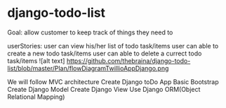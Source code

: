 # django-todo-list

Goal: 
allow customer to keep track of things they need to 

userStories: 
user can view his/her list of todo task/items
user can able to create a new todo task/items
user can able to delete a currect todo task/items
![alt text] https://github.com/thebraina/django-todo-list/blob/master/Plan/flowDiagramTwillioAppDjango.png

We will follow MVC architecture
Create Django toDo App
Basic Bootstrap
Create Django Model
Create Django View
Use Django ORM(Object Relational Mapping)
